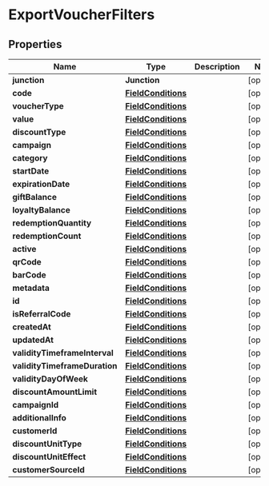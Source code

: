 

# ExportVoucherFilters


## Properties

| Name | Type | Description | Notes |
|------------ | ------------- | ------------- | -------------|
|**junction** | **Junction** |  |  [optional] |
|**code** | [**FieldConditions**](FieldConditions.md) |  |  [optional] |
|**voucherType** | [**FieldConditions**](FieldConditions.md) |  |  [optional] |
|**value** | [**FieldConditions**](FieldConditions.md) |  |  [optional] |
|**discountType** | [**FieldConditions**](FieldConditions.md) |  |  [optional] |
|**campaign** | [**FieldConditions**](FieldConditions.md) |  |  [optional] |
|**category** | [**FieldConditions**](FieldConditions.md) |  |  [optional] |
|**startDate** | [**FieldConditions**](FieldConditions.md) |  |  [optional] |
|**expirationDate** | [**FieldConditions**](FieldConditions.md) |  |  [optional] |
|**giftBalance** | [**FieldConditions**](FieldConditions.md) |  |  [optional] |
|**loyaltyBalance** | [**FieldConditions**](FieldConditions.md) |  |  [optional] |
|**redemptionQuantity** | [**FieldConditions**](FieldConditions.md) |  |  [optional] |
|**redemptionCount** | [**FieldConditions**](FieldConditions.md) |  |  [optional] |
|**active** | [**FieldConditions**](FieldConditions.md) |  |  [optional] |
|**qrCode** | [**FieldConditions**](FieldConditions.md) |  |  [optional] |
|**barCode** | [**FieldConditions**](FieldConditions.md) |  |  [optional] |
|**metadata** | [**FieldConditions**](FieldConditions.md) |  |  [optional] |
|**id** | [**FieldConditions**](FieldConditions.md) |  |  [optional] |
|**isReferralCode** | [**FieldConditions**](FieldConditions.md) |  |  [optional] |
|**createdAt** | [**FieldConditions**](FieldConditions.md) |  |  [optional] |
|**updatedAt** | [**FieldConditions**](FieldConditions.md) |  |  [optional] |
|**validityTimeframeInterval** | [**FieldConditions**](FieldConditions.md) |  |  [optional] |
|**validityTimeframeDuration** | [**FieldConditions**](FieldConditions.md) |  |  [optional] |
|**validityDayOfWeek** | [**FieldConditions**](FieldConditions.md) |  |  [optional] |
|**discountAmountLimit** | [**FieldConditions**](FieldConditions.md) |  |  [optional] |
|**campaignId** | [**FieldConditions**](FieldConditions.md) |  |  [optional] |
|**additionalInfo** | [**FieldConditions**](FieldConditions.md) |  |  [optional] |
|**customerId** | [**FieldConditions**](FieldConditions.md) |  |  [optional] |
|**discountUnitType** | [**FieldConditions**](FieldConditions.md) |  |  [optional] |
|**discountUnitEffect** | [**FieldConditions**](FieldConditions.md) |  |  [optional] |
|**customerSourceId** | [**FieldConditions**](FieldConditions.md) |  |  [optional] |



